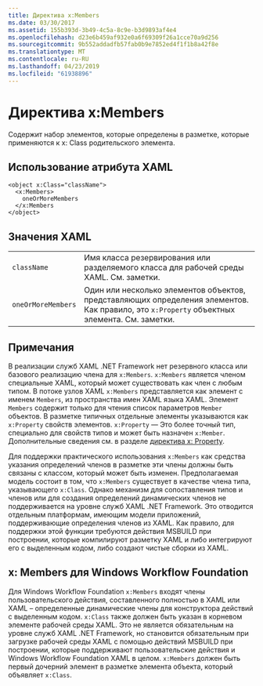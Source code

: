 ```yaml
---
title: Директива x:Members
ms.date: 03/30/2017
ms.assetid: 155b393d-3b49-4c5a-8c9e-b3d9893af4e4
ms.openlocfilehash: d23e6b459af932e0a6f69309f26a1cce70a9d256
ms.sourcegitcommit: 9b552addadfb57fab0b9e7852ed4f1f1b8a42f8e
ms.translationtype: MT
ms.contentlocale: ru-RU
ms.lasthandoff: 04/23/2019
ms.locfileid: "61938896"
---
```

# <a name="xmembers-directive"></a>Директива x:Members
Содержит набор элементов, которые определены в разметке, которые применяются к x: Class родительского элемента.  
  
## <a name="xaml-attribute-usage"></a>Использование атрибута XAML  
  
```  
<object x:Class="className">  
  <x:Members>  
    oneOrMoreMembers  
  </x:Members  
</object>  
```  
  
## <a name="xaml-values"></a>Значения XAML  
  
|||  
|-|-|  
|`className`|Имя класса резервирования или разделяемого класса для рабочей среды XAML. См. заметки.|  
|`oneOrMoreMembers`|Один или несколько элементов объектов, представляющих определения элементов. Как правило, это `x:Property` объектных элемента. См. заметки.|  
  
## <a name="remarks"></a>Примечания  
 В реализации служб XAML .NET Framework нет резервного класса или базового реализацию члена для `x:Members`. `x:Members` является членом специальные XAML, который может существовать как член с любым типом. В потоке узлов XAML `x:Members` представляется как элемент с именем `Members`, из пространства имен XAML языка XAML. Элемент `Members` содержит только для чтения список параметров `Member` объектов. В разметке типичных отдельные элементы указываются как `x:Property` свойств элементов. `x:Property` — Это более точный тип, специально для свойств типов и может быть назначен `x:Member`. Дополнительные сведения см. в разделе [директива x: Property](x-property-directive.md).  
  
 Для поддержки практического использования `x:Members` как средства указания определений членов в разметке эти члены должны быть связаны с классом, который может быть изменен. Предполагаемая модель состоит в том, что `x:Members` существует в качестве члена типа, указывающего `x:Class`. Однако механизм для сопоставления типов и членов или для создания определений динамических членов не поддерживается на уровне служб XAML .NET Framework. Это отводится отдельным платформам, имеющим модели приложений, поддерживающие определения членов из XAML. Как правило, для поддержки этой функции требуются действия MSBUILD при построении, которые компилируют разметку XAML и либо интегрируют его с выделенным кодом, либо создают чистые сборки из XAML.  
  
## <a name="xmembers-for-windows-workflow-foundation"></a>x: Members для Windows Workflow Foundation  
 Для Windows Workflow Foundation `x:Members` входят члены пользовательского действия, составленного полностью в XAML или XAML – определенные динамические члены для конструктора действий с выделенным кодом. `x:Class` также должен быть указан в корневом элементе рабочей среды XAML. Это не является обязательным на уровне служб XAML .NET Framework, но становится обязательным при загрузке рабочей среды XAML с помощью действий MSBUILD при построении, которые поддерживают пользовательские действия и Windows Workflow Foundation XAML в целом. `x:Members` должен быть первый дочерний элемент в разметке элемента объекта, который объявляет `x:Class`.
